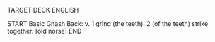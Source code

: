 TARGET DECK
ENGLISH

START
Basic
Gnash
Back: v. 1 grind (the teeth). 2 (of the teeth) strike together. [old norse]
END
